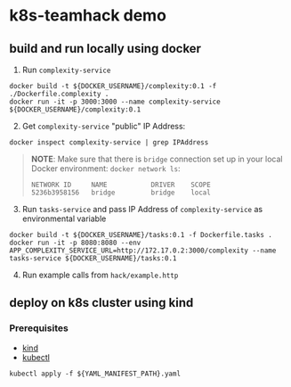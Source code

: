 # k8s-teamhack demo

## build and run locally using docker

1. Run `complexity-service`
```
docker build -t ${DOCKER_USERNAME}/complexity:0.1 -f ./Dockerfile.complexity . 
docker run -it -p 3000:3000 --name complexity-service ${DOCKER_USERNAME}/complexity:0.1
```
2. Get `complexity-service` "public" IP Address:
```
docker inspect complexity-service | grep IPAddress
```

> **NOTE**: Make sure that there is `bridge` connection set up in your local Docker environment:
> `docker network ls`:
> ```
> NETWORK ID     NAME           DRIVER    SCOPE
> 5236b3958156   bridge         bridge    local
> ```

3. Run `tasks-service` and pass IP Address of `complexity-service` as environmental variable

```
docker build -t ${DOCKER_USERNAME}/tasks:0.1 -f Dockerfile.tasks .
docker run -it -p 8080:8080 --env APP_COMPLEXITY_SERVICE_URL=http://172.17.0.2:3000/complexity --name tasks-service ${DOCKER_USERNAME}/tasks:0.1
```

4. Run example calls from `hack/example.http`

## deploy on k8s cluster using kind

### Prerequisites
- [kind](https://kind.sigs.k8s.io/docs/user/quick-start/#installation)
- [kubectl](https://kubernetes.io/docs/tasks/tools/install-kubectl-macos/)

```
kubectl apply -f ${YAML_MANIFEST_PATH}.yaml
```


